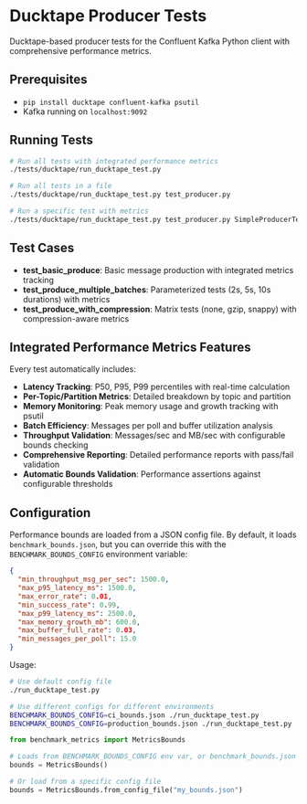 # Ducktape Producer Tests

Ducktape-based producer tests for the Confluent Kafka Python client with comprehensive performance metrics.

## Prerequisites

- `pip install ducktape confluent-kafka psutil`
- Kafka running on `localhost:9092`

## Running Tests

```bash
# Run all tests with integrated performance metrics
./tests/ducktape/run_ducktape_test.py

# Run all tests in a file
./tests/ducktape/run_ducktape_test.py test_producer.py

# Run a specific test with metrics
./tests/ducktape/run_ducktape_test.py test_producer.py SimpleProducerTest.test_basic_produce
```

## Test Cases

- **test_basic_produce**: Basic message production with integrated metrics tracking
- **test_produce_multiple_batches**: Parameterized tests (2s, 5s, 10s durations) with metrics
- **test_produce_with_compression**: Matrix tests (none, gzip, snappy) with compression-aware metrics

## Integrated Performance Metrics Features

Every test automatically includes:

- **Latency Tracking**: P50, P95, P99 percentiles with real-time calculation
- **Per-Topic/Partition Metrics**: Detailed breakdown by topic and partition
- **Memory Monitoring**: Peak memory usage and growth tracking with psutil
- **Batch Efficiency**: Messages per poll and buffer utilization analysis
- **Throughput Validation**: Messages/sec and MB/sec with configurable bounds checking
- **Comprehensive Reporting**: Detailed performance reports with pass/fail validation
- **Automatic Bounds Validation**: Performance assertions against configurable thresholds

## Configuration

Performance bounds are loaded from a JSON config file. By default, it loads `benchmark_bounds.json`, but you can override this with the `BENCHMARK_BOUNDS_CONFIG` environment variable:

```json
{
  "min_throughput_msg_per_sec": 1500.0,
  "max_p95_latency_ms": 1500.0,
  "max_error_rate": 0.01,
  "min_success_rate": 0.99,
  "max_p99_latency_ms": 2500.0,
  "max_memory_growth_mb": 600.0,
  "max_buffer_full_rate": 0.03,
  "min_messages_per_poll": 15.0
}
```

Usage:
```bash
# Use default config file
./run_ducktape_test.py

# Use different configs for different environments
BENCHMARK_BOUNDS_CONFIG=ci_bounds.json ./run_ducktape_test.py
BENCHMARK_BOUNDS_CONFIG=production_bounds.json ./run_ducktape_test.py
```

```python
from benchmark_metrics import MetricsBounds

# Loads from BENCHMARK_BOUNDS_CONFIG env var, or benchmark_bounds.json if not set
bounds = MetricsBounds()

# Or load from a specific config file
bounds = MetricsBounds.from_config_file("my_bounds.json")
```
